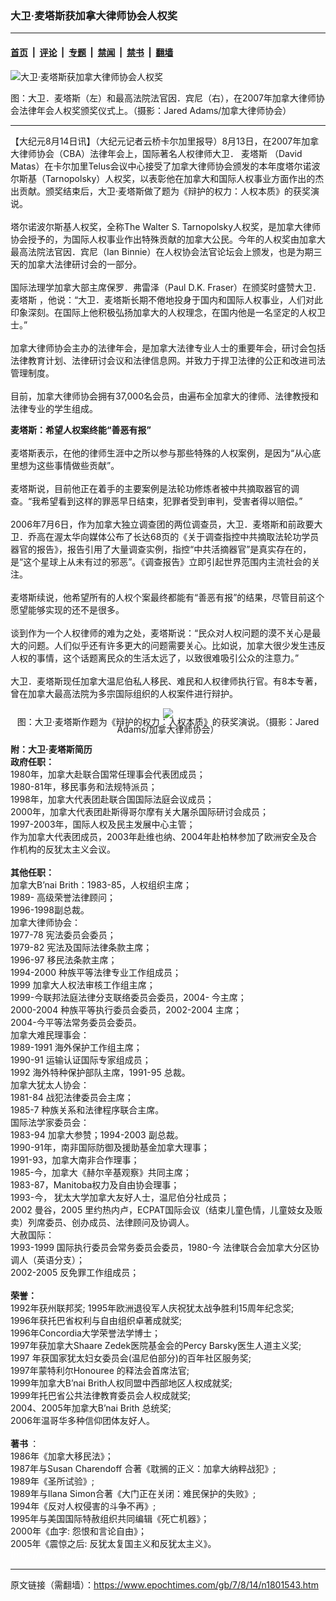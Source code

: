 ### 大卫‧麦塔斯获加拿大律师协会人权奖

---

#### [首页](../../../..?n1801543) &nbsp;|&nbsp; [评论](../../../../../epoch-comment?n1801543) &nbsp;|&nbsp; [专题](../../../../../epoch-special?n1801543) &nbsp;|&nbsp; [禁闻](../../../../../epoch-news?n1801543) &nbsp;|&nbsp; [禁书](../../../../../books?n1801543) &nbsp;|&nbsp; [翻墙](https://github.com/gfw-breaker/nogfw/blob/master/README.md?n1801543)


<div><img alt="大卫‧麦塔斯获加拿大律师协会人权奖" class="attachment-djy_600_400 size-djy_600_400 wp-post-image" src="https://i.epochtimes.com/assets/uploads/2007/08/708140212451959-600x400.jpg"/>
<div class="caption">
 <p>
  图：大卫．麦塔斯（左）和最高法院法官因．宾尼（右），在2007年加拿大律师协会法律年会人权奖颁奖仪式上。（摄影：Jared Adams/加拿大律师协会）
 </p>
</div></div><hr/><div class="post_content" id="artbody" itemprop="articleBody">
 <!-- article content begin -->
 <p>
  【大纪元8月14日讯】（大纪元记者云桥卡尔加里报导）8月13日，在2007年加拿大律师协会（CBA）法律年会上，国际著名人权律师大卫．
  <ok href="https://www.epochtimes.com/gb/tag/%E9%BA%A6%E5%A1%94%E6%96%AF.html">
   麦塔斯
  </ok>
  （David Matas）在卡尔加里Telus会议中心接受了加拿大律师协会颁发的本年度塔尔诺波尔斯基（Tarnopolsky）人权奖，以表彰他在加拿大和国际人权事业方面作出的杰出贡献。颁奖结束后，大卫‧麦塔斯做了题为《辩护的权力：人权本质》的获奖演说。
  <br/>
  <br/>
  塔尔诺波尔斯基人权奖，全称The Walter S. Tarnopolsky人权奖，是加拿大律师协会授予的，为国际人权事业作出特殊贡献的加拿大公民。今年的人权奖由加拿大最高法院法官因．宾尼（Ian Binnie）在人权协会法官论坛会上颁发，也是为期三天的加拿大法律研讨会的一部分。
  <br/>
  <br/>
  国际法理学加拿大部主席保罗．弗雷泽（Paul D.K. Fraser）在颁奖时盛赞大卫．
  <ok href="https://www.epochtimes.com/gb/tag/%E9%BA%A6%E5%A1%94%E6%96%AF.html">
   麦塔斯
  </ok>
  ，他说：“大卫．麦塔斯长期不倦地投身于国内和国际人权事业，人们对此印象深刻。在国际上他积极弘扬加拿大的人权理念，在国内他是一名坚定的人权卫士。”
  <br/>
  <br/>
  加拿大律师协会主办的法律年会，是加拿大法律专业人士的重要年会，研讨会包括法律教育计划、法律研讨会议和法律信息网。并致力于捍卫法律的公正和改进司法管理制度。
  <br/>
  <br/>
  目前，加拿大律师协会拥有37,000名会员，由遍布全加拿大的律师、法律教授和法律专业的学生组成。
 </p>
 <p>
  <b>
   麦塔斯：希望人权案终能“善恶有报”
  </b>
  <br/>
  <br/>
  麦塔斯表示，在他的律师生涯中之所以参与那些特殊的人权案例，是因为“从心底里想为这些事情做些贡献”。
  <br/>
  <br/>
  麦塔斯说，目前他正在着手的主要案例是法轮功修炼者被中共摘取器官的调查。“我希望看到这样的罪恶早日结束，犯罪者受到审判，受害者得以赔偿。”
  <br/>
  <br/>
  2006年7月6日，作为加拿大独立调查团的两位调查员，大卫．麦塔斯和前政要大卫．乔高在渥太华向媒体公布了长达68页的《关于调查指控中共摘取法轮功学员器官的报告》，报告引用了大量调查实例，指控“中共活摘器官”是真实存在的，是“这个星球上从未有过的邪恶”。《调查报告》立即引起世界范围内主流社会的关注。
  <br/>
  <br/>
  麦塔斯续说，他希望所有的人权个案最终都能有“善恶有报”的结果，尽管目前这个愿望能够实现的还不是很多。
  <br/>
  <br/>
  谈到作为一个人权律师的难为之处，麦塔斯说：“民众对人权问题的漠不关心是最大的问题。人们似乎还有许多更大的问题需要关心。比如说，加拿大很少发生违反人权的事情，这个话题离民众的生活太远了，以致很难吸引公众的注意力。”
  <br/>
  <br/>
  大卫．麦塔斯现任加拿大温尼伯私人移民、难民和人权律师执行官。有8本专著，曾在加拿大最高法院为多宗国际组织的人权案件进行辩护。
 </p>
 <p>
  <div style="line-height:90%;text-align:center">
   <ok href="/i6/708140212561959.jpg">
    <img src="/i6/708140212561959--ss.jpg"/>
   </ok>
   <br/>
   <span class="bn12">
    图：大卫‧麦塔斯作题为《辩护的权力：人权本质》的获奖演说。（摄影：Jared Adams/加拿大律师协会）
   </span>
  </div>
  <p>
   <b>
    附：大卫‧麦塔斯简历
   </b>
   <br/>
   <b>
    政府任职：
   </b>
   <br/>
   1980年，加拿大赴联合国常任理事会代表团成员；
   <br/>
   1980-81年，移民事务和法规特派员；
   <br/>
   1998年，加拿大代表团赴联合国国际法庭会议成员；
   <br/>
   2000年，加拿大代表团赴斯得哥尔摩有关大屠杀国际研讨会成员；
   <br/>
   1997-2003年，国际人权及民主发展中心主管；
   <br/>
   作为加拿大代表团成员，2003年赴维也纳、2004年赴柏林参加了欧洲安全及合作机构的反犹太主义会议。
   <br/>
   <br/>
   <b>
    其他任职：
   </b>
   <br/>
   加拿大B’nai Brith：1983-85，人权组织主席；
   <br/>
   1989- 高级荣誉法律顾问；
   <br/>
   1996-1998副总裁。
   <br/>
   加拿大律师协会：
   <br/>
   1977-78 宪法委员会委员；
   <br/>
   1979-82 宪法及国际法律条款主席；
   <br/>
   1996-97 移民法条款主席；
   <br/>
   1994-2000 种族平等法律专业工作组成员；
   <br/>
   1999 加拿大人权法审核工作组主席；
   <br/>
   1999-今联邦法庭法律分支联络委员会委员，2004- 今主席；
   <br/>
   2000-2004 种族平等执行委员会委员，2002-2004 主席；
   <br/>
   2004-今平等法常务委员会委员。
   <br/>
   加拿大难民理事会：
   <br/>
   1989-1991 海外保护工作组主席；
   <br/>
   1990-91 运输认证国际专家组成员；
   <br/>
   1992 海外特种保护部队主席，1991-95 总裁。
   <br/>
   加拿大犹太人协会：
   <br/>
   1981-84 战犯法律委员会主席；
   <br/>
   1985-7 种族关系和法律程序联合主席。
   <br/>
   国际法学家委员会：
   <br/>
   1983-94 加拿大参赞；1994-2003 副总裁。
   <br/>
   1990-91年，南非国际防御及援助基金加拿大理事；
   <br/>
   1991-93，加拿大南非合作理事；
   <br/>
   1985-今，加拿大《赫尔辛基观察》共同主席；
   <br/>
   1983-87，Manitoba权力及自由协会理事；
   <br/>
   1993-今， 犹太大学加拿大友好人士，温尼伯分社成员；
   <br/>
   2002 曼谷，2005 里约热内卢，ECPAT国际会议（结束儿童色情，儿童妓女及贩卖）列席委员、创办成员、法律顾问及协调人。
   <br/>
   大赦国际：
   <br/>
   1993-1999 国际执行委员会常务委员会委员，1980-今 法律联合会加拿大分区协调人（英语分支）；
   <br/>
   2002-2005 反免罪工作组成员；
   <br/>
   <br/>
   <b>
    荣誉：
   </b>
   <br/>
   1992年获州联邦奖; 1995年欧洲退役军人庆祝犹太战争胜利15周年纪念奖;
   <br/>
   1996年获托巴省权利与自由组织卓著成就奖;
   <br/>
   1996年Concordia大学荣誉法学博士；
   <br/>
   1997年获加拿大Shaare Zedek医院基金会的Percy Barsky医生人道主义奖;
   <br/>
   1997 年获国家犹太妇女委员会(温尼伯部分)的百年社区服务奖;
   <br/>
   1997年蒙特利尔Honouree 的释法会首席法官;
   <br/>
   1999年加拿大B’nai Brith人权同盟中西部地区人权成就奖;
   <br/>
   1999年托巴省公共法律教育委员会人权成就奖;
   <br/>
   2004、2005年加拿大B’nai Brith 总统奖;
   <br/>
   2006年温哥华多种信仰团体友好人。
   <br/>
   <br/>
   <b>
    著书
   </b>
   ：
   <br/>
   1986年《加拿大移民法》；
   <br/>
   1987年与Susan Charendoff 合著《耽搁的正义：加拿大纳粹战犯》;
   <br/>
   1989年《圣所试验》;
   <br/>
   1989年与Ilana Simon合著《大门正在关闭：难民保护的失败》;
   <br/>
   1994年《反对人权侵害的斗争不再》;
   <br/>
   1995年与美国国际特赦组织共同编辑《死亡机器》；
   <br/>
   2000年《血字: 怨恨和言论自由》；
   <br/>
   2005年《震惊之后: 反犹太复国主义和反犹太主义》。
   <br/>
   <font color="#ffffff">
    (http://www.dajiyuan.com)
   </font>
  </p>
  <!-- article content end -->
  <div id="below_article_ad">
  </div>
 </p>
</div>


---

原文链接（需翻墙）：https://www.epochtimes.com/gb/7/8/14/n1801543.htm